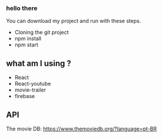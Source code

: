 ### hello there

You can download my project and run with these steps.

<ul>
    <li>Cloning the git project</li>
    <li>npm install</li>
    <li>npm start</li>
</ul>

## what am I using ?

<ul>
    <li>React</li>
    <li>React-youtube</li>
    <li>movie-trailer</li>
    <li>firebase</li>
</ul>

## API

The movie DB: https://www.themoviedb.org/?language=pt-BR
